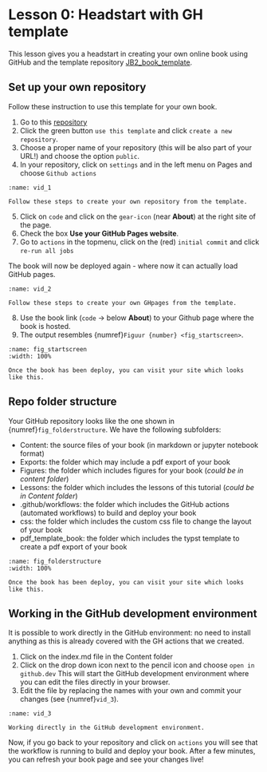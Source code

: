 # Lesson 0: Headstart with GH template 

This lesson gives you a headstart in creating your own online book using GitHub and the template repository [JB2_book_template](https://github.com/FreekPols/JB2_book_template).


## Set up your own repository

Follow these instruction to use this template for your own book.

1. Go to this [repository](https://github.com/FreekPols/JB2_book_template.git)
2. Click the green button `use this template` and click `create a new repository`.
3. Choose a proper name of your repository (this will be also part of your URL!) and choose the option `public`.
4. In your repository, click on `settings` and in the left menu on Pages and choose `Github actions`

``` {figure} Figures/start.mp4
:name: vid_1

Follow these steps to create your own repository from the template.
```

5. Click on `code` and click on the `gear-icon` (near **About**) at the right site of the page. 
6. Check the box **Use your GitHub Pages website**.
7. Go to `actions` in the topmenu, click on the (red) `initial commit` and click `re-run all jobs`


The book will now be deployed again - where now it can actually load GitHub pages. 


``` {figure} Figures/2ndpart.mp4
:name: vid_2

Follow these steps to create your own GHpages from the template.
```



8. Use the book link  (`code` $\rightarrow$ below **About**) to your Github page where the book is hosted.
9. The output resembles {numref}`Figuur {number} <fig_startscreen>`.

```{figure} Figures/startscreen.png
:name: fig_startscreen
:width: 100%

Once the book has been deploy, you can visit your site which looks like this.
```

## Repo folder structure

Your GitHub repository looks like the one shown in {numref}`fig_folderstructure`. We have the following subfolders:

- Content: the source files of your book (in markdown or jupyter notebook format)
- Exports: the folder which may include a pdf export of your book
- Figures: the folder which includes figures for your book (*could be in content folder*)
- Lessons: the folder which includes the lessons of this tutorial (*could be in Content folder*)
- .github/workflows: the folder which includes the GitHub actions (automated workflows) to build and deploy your book
- css: the folder which includes the custom css file to change the layout of your book
- pdf_template_book: the folder which includes the typst template to create a pdf export of your book

```{figure} Figures/Folderstructure.png
:name: fig_folderstructure
:width: 100%

Once the book has been deploy, you can visit your site which looks like this.
```




## Working in the GitHub development environment

It is possible to work directly in the GitHub environment: no need to install anything as this is already covered with the GH actions that we created. 

1. Click on the index.md file in the Content folder
2. Click on the drop down icon next to the pencil icon and choose `open in github.dev` This will start the GitHub development environment where you can edit the files directly in your browser.
3. Edit the file by replacing the names with your own and commit your changes (see {numref}`vid_3`).

```{figure} Figures/GHdev.mp4
:name: vid_3

Working directly in the GitHub development environment.
```

Now, if you go back to your repository and click on `actions` you will see that the workflow is running to build and deploy your book. After a few minutes, you can refresh your book page and see your changes live!